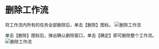 # 删除工作流 #
将工作流内所有的任务全部删除后，单击【删除】图标。
![删除工作流](https://i.imgur.com/yH80vVv.png)

单击【删除】图标后，弹出确认删除窗口，单击【确定】即可删除整个工作流。
![删除工作流](https://i.imgur.com/XrDd5nJ.png)